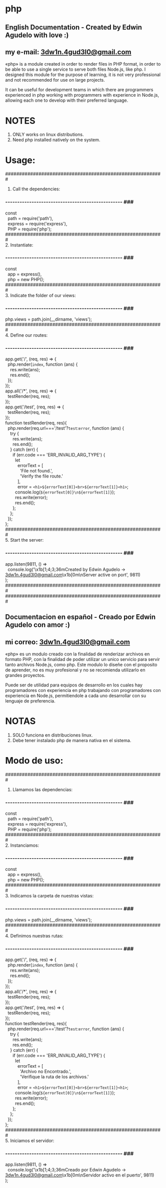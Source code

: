 # php

## English Documentation - Created by Edwin Agudelo with love :)<br />
## my e-mail: 3dw1n.4gud3l0@gmail.com<br />
«php» is a module created in order to render files in PHP format, in order to be able to use a single service to serve both files Node.js, like php. I designed this module for the purpose of learning, it is not very professional and not recommended for use on large projects.

It can be useful for development teams in which there are programmers
experienced in php working with programmers with experience in Node.js,
allowing each one to develop with their preferred language.

# NOTES
1. ONLY works on linux distributions.<br />
2. Need php installed natively on the system.<br />

# Usage:<br />
#########################################################<br />
1. Call the dependencies:<br />
### ------------------------------------------------- ###<br />
const<br />
&nbsp;&nbsp;path = require('path'),<br />
&nbsp;&nbsp;express = require('express'),<br />
&nbsp;&nbsp;PHP = require('php');<br />
#########################################################<br />
2. Instantiate:<br />
### ------------------------------------------------- ###<br />
const<br />
&nbsp;&nbsp;app = express(),<br />
&nbsp;&nbsp;php = new PHP();<br />
#########################################################<br />
3. Indicate the folder of our views:<br />
### ------------------------------------------------- ###<br />
php.views = path.join(__dirname, 'views');<br />
#########################################################<br />
4. Define our routes:<br />
### ------------------------------------------------- ###<br />
app.get('/', (req, res) => {<br />
&nbsp;&nbsp;php.render(`index`, function (ans) {<br />
&nbsp;&nbsp;&nbsp;&nbsp;res.write(ans);<br />
&nbsp;&nbsp;&nbsp;&nbsp;res.end();<br />
&nbsp;&nbsp;});<br />
});<br />
app.all('/*', (req, res) => {<br />
&nbsp;&nbsp;testRender(req, res);<br />
});<br />
app.get('/test', (req, res) => {<br />
&nbsp;&nbsp;testRender(req, res);<br />
});<br />
function testRender(req, res){<br />
&nbsp;&nbsp;php.render(req.url==='/test'?`test`:`error`, function (ans) {<br />
&nbsp;&nbsp;&nbsp;&nbsp;try {<br />
&nbsp;&nbsp;&nbsp;&nbsp;&nbsp;&nbsp;res.write(ans);<br />
&nbsp;&nbsp;&nbsp;&nbsp;&nbsp;&nbsp;res.end();<br />
&nbsp;&nbsp;&nbsp;&nbsp;} catch (err) {<br />
&nbsp;&nbsp;&nbsp;&nbsp;&nbsp;&nbsp;if (err.code === 'ERR_INVALID_ARG_TYPE') {<br />
&nbsp;&nbsp;&nbsp;&nbsp;&nbsp;&nbsp;&nbsp;&nbsp;let<br />
&nbsp;&nbsp;&nbsp;&nbsp;&nbsp;&nbsp;&nbsp;&nbsp;&nbsp;&nbsp;errorText = [<br />
&nbsp;&nbsp;&nbsp;&nbsp;&nbsp;&nbsp;&nbsp;&nbsp;&nbsp;&nbsp;&nbsp;&nbsp;'File not found.',<br />
&nbsp;&nbsp;&nbsp;&nbsp;&nbsp;&nbsp;&nbsp;&nbsp;&nbsp;&nbsp;&nbsp;&nbsp;'Verify the file route.'<br />
&nbsp;&nbsp;&nbsp;&nbsp;&nbsp;&nbsp;&nbsp;&nbsp;&nbsp;&nbsp;],<br />
&nbsp;&nbsp;&nbsp;&nbsp;&nbsp;&nbsp;&nbsp;&nbsp;&nbsp;&nbsp;error = `<h1>${errorText[0]}<br>${errorText[1]}<h1>`;<br />
&nbsp;&nbsp;&nbsp;&nbsp;&nbsp;&nbsp;&nbsp;&nbsp;console.log(`${errorText[0]}\n${errorText[1]}`);<br />
&nbsp;&nbsp;&nbsp;&nbsp;&nbsp;&nbsp;&nbsp;&nbsp;res.write(error);<br />
&nbsp;&nbsp;&nbsp;&nbsp;&nbsp;&nbsp;&nbsp;&nbsp;res.end();<br />
&nbsp;&nbsp;&nbsp;&nbsp;&nbsp;&nbsp;};<br />
&nbsp;&nbsp;&nbsp;&nbsp;};<br />
&nbsp;&nbsp;});<br />
};<br />
#########################################################<br />
5. Start the server:<br />
### ------------------------------------------------- ###<br />
app.listen(9811, () =><br />
&nbsp;&nbsp;console.log('\x1b[1;4;3;36mCreated by Edwin Agudelo -> 3dw1n.4gud3l0@gmail.com\x1b[0m\nServer active on port', 9811)<br />
);<br />
#########################################################<br />
#########################################################<br />
## Documentacion en español - Creado por Edwin Agudelo con amor :)<br />
## mi correo: 3dw1n.4gud3l0@gmail.com<br />
«php» es un modulo creado con la finalidad de renderizar archivos en formato PHP, con la finalidad de poder utilizar un unico servicio para servir tanto archivos Node.js, como php. Este modulo lo diseñe con el proposito de aprender, no es muy profesional y no se recomienda utilizarlo en grandes proyectos.

Puede ser de utilidad para equipos de desarrollo en los cuales hay programadores con experiencia en php trabajando con programadores con experiencia en Node.js, permitiendole a cada uno desarrollar con su lenguaje de preferencia.

# NOTAS
1. SOLO funciona en distribuciones linux.<br />
2. Debe tener instalado php de manera nativa en el sistema.<br />


# Modo de uso:<br />
#########################################################<br />
1. Llamamos las dependencias:<br />
### ------------------------------------------------- ###<br />
const<br />
&nbsp;&nbsp;path = require('path'),<br />
&nbsp;&nbsp;express = require('express'),<br />
&nbsp;&nbsp;PHP = require('php');<br />
#########################################################<br />
2. Instanciamos:<br />
### ------------------------------------------------- ###<br />
const<br />
&nbsp;&nbsp;app = express(),<br />
&nbsp;&nbsp;php = new PHP();<br />
#########################################################<br />
3. Indicamos la carpeta de nuestras vistas:<br />
### ------------------------------------------------- ###<br />
php.views = path.join(__dirname, 'views');<br />
#########################################################<br />
4. Definimos nuestras rutas:<br />
### ------------------------------------------------- ###<br />
app.get('/', (req, res) => {<br />
&nbsp;&nbsp;php.render(`index`, function (ans) {<br />
&nbsp;&nbsp;&nbsp;&nbsp;res.write(ans);<br />
&nbsp;&nbsp;&nbsp;&nbsp;res.end();<br />
&nbsp;&nbsp;});<br />
});<br />
app.all('/*', (req, res) => {<br />
&nbsp;&nbsp;testRender(req, res);<br />
});<br />
app.get('/test', (req, res) => {<br />
&nbsp;&nbsp;testRender(req, res);<br />
});<br />
function testRender(req, res){<br />
&nbsp;&nbsp;php.render(req.url==='/test'?`test`:`error`, function (ans) {<br />
&nbsp;&nbsp;&nbsp;&nbsp;try {<br />
&nbsp;&nbsp;&nbsp;&nbsp;&nbsp;&nbsp;res.write(ans);<br />
&nbsp;&nbsp;&nbsp;&nbsp;&nbsp;&nbsp;res.end();<br />
&nbsp;&nbsp;&nbsp;&nbsp;} catch (err) {<br />
&nbsp;&nbsp;&nbsp;&nbsp;&nbsp;&nbsp;if (err.code === 'ERR_INVALID_ARG_TYPE') {<br />
&nbsp;&nbsp;&nbsp;&nbsp;&nbsp;&nbsp;&nbsp;&nbsp;let<br />
&nbsp;&nbsp;&nbsp;&nbsp;&nbsp;&nbsp;&nbsp;&nbsp;&nbsp;&nbsp;errorText = [<br />
&nbsp;&nbsp;&nbsp;&nbsp;&nbsp;&nbsp;&nbsp;&nbsp;&nbsp;&nbsp;&nbsp;&nbsp;'Archivo no Encontrado.',<br />
&nbsp;&nbsp;&nbsp;&nbsp;&nbsp;&nbsp;&nbsp;&nbsp;&nbsp;&nbsp;&nbsp;&nbsp;'Verifique la ruta de los archivos.'<br />
&nbsp;&nbsp;&nbsp;&nbsp;&nbsp;&nbsp;&nbsp;&nbsp;&nbsp;&nbsp;],<br />
&nbsp;&nbsp;&nbsp;&nbsp;&nbsp;&nbsp;&nbsp;&nbsp;&nbsp;&nbsp;error = `<h1>${errorText[0]}<br>${errorText[1]}<h1>`;<br />
&nbsp;&nbsp;&nbsp;&nbsp;&nbsp;&nbsp;&nbsp;&nbsp;console.log(`${errorText[0]}\n${errorText[1]}`);<br />
&nbsp;&nbsp;&nbsp;&nbsp;&nbsp;&nbsp;&nbsp;&nbsp;res.write(error);<br />
&nbsp;&nbsp;&nbsp;&nbsp;&nbsp;&nbsp;&nbsp;&nbsp;res.end();<br />
&nbsp;&nbsp;&nbsp;&nbsp;&nbsp;&nbsp;};<br />
&nbsp;&nbsp;&nbsp;&nbsp;};<br />
&nbsp;&nbsp;});<br />
};<br />
#########################################################<br />
5. Iniciamos el servidor:<br />
### ------------------------------------------------- ###<br />
app.listen(9811, () =><br />
&nbsp;&nbsp;console.log('\x1b[1;4;3;36mCreado por Edwin Agudelo -> 3dw1n.4gud3l0@gmail.com\x1b[0m\nServidor activo en el puerto', 9811)<br />
);<br />